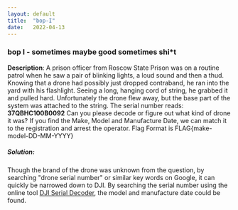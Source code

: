 ```yaml
---
layout: default
title:  "bop-I"
date:   2022-04-13
---
```


### bop I - sometimes maybe good sometimes shi*t

**Description**: A prison officer from Roscow State Prison was on a routine patrol when he saw a pair of blinking lights, a loud sound and then a thud. Knowing that a drone had possibly just dropped contraband, he ran into the yard with his flashlight. Seeing a long, hanging cord of string, he grabbed it and pulled hard. Unfortunately the drone flew away, but the base part of the system was attached to the string. The serial number reads: **37QBHC100B0092** Can you please decode or figure out what kind of drone it was? If you find the Make, Model and Manufacture Date, we can match it to the registration and arrest the operator. Flag Format is FLAG{make-model-DD-MM-YYYY}

##### Solution:

Though the brand of the drone was unknown from the question, by searching "drone serial number" or similar key words on Google, it can quickly be narrowed down to DJI. By searching the serial number using the online tool [DJI Serial Decoder](http://tools.retroroms.info/), the model and manufacture date could be found.
